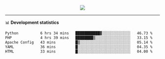 <h3 align="center">
  <a href="https://github.com/hwalker928">
      <img src="https://github-profile-trophy.vercel.app/?username=hwalker928&no-bg=true&no-frame=true">
  </a>
</h3>


<hr>

📊 **Development statistics**

<!--START_SECTION:waka-->

```txt
Python          6 hrs 34 mins   ███████████▓░░░░░░░░░░░░░   46.73 %
PHP             4 hrs 39 mins   ████████▒░░░░░░░░░░░░░░░░   33.15 %
Apache Config   43 mins         █▒░░░░░░░░░░░░░░░░░░░░░░░   05.14 %
YAML            36 mins         █░░░░░░░░░░░░░░░░░░░░░░░░   04.35 %
HTML            33 mins         █░░░░░░░░░░░░░░░░░░░░░░░░   04.00 %
```

<!--END_SECTION:waka-->

